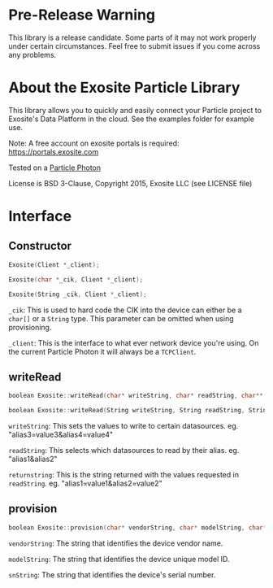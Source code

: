 Pre-Release Warning
===================
This library is a release candidate. Some parts of it may not work properly under certain circumstances. Feel free to submit issues if you come across any problems.

About the Exosite Particle Library
=================================
This library allows you to quickly and easily connect your Particle project to Exosite's Data Platform in the cloud. See the examples folder for example use.

Note: A free account on exosite portals is required: https://portals.exosite.com

Tested on a [Particle Photon](https://store.particle.io/?product=particle-photon)

License is BSD 3-Clause, Copyright 2015, Exosite LLC (see LICENSE file)

Interface
=========

Constructor
-----------
```cpp
Exosite(Client *_client);
```

```cpp
Exosite(char *_cik, Client *_client);
```

```cpp
Exosite(String _cik, Client *_client);
```

`_cik`: This is used to hard code the CIK into the device can either be a `char[]` or a `String` type. This parameter can be omitted when using provisioning.

`_client`: This is the interface to what ever network device you're using. On the current Particle Photon it will always be a `TCPClient`.

writeRead
---------

```cpp
boolean Exosite::writeRead(char* writeString, char* readString, char** returnString)
```

```cpp
boolean Exosite::writeRead(String writeString, String readString, String &returnString)
```

`writeString`: This sets the values to write to certain datasources. eg. "alias3=value3&alias4=value4"

`readString`: This selects which datasources to read by their alias. eg. "alias1&alias2"

`returnstring`: This is the string returned with the values requested in `readString`. eg. "alias1=value1&alias2=value2"

provision
---------
```cpp
boolean Exosite::provision(char* vendorString, char* modelString, char* snString);
```

`vendorString`: The string that identifies the device vendor name.

`modelString`: The string that identifies the device unique model ID.

`snString`: The string that identifies the device's serial number.
